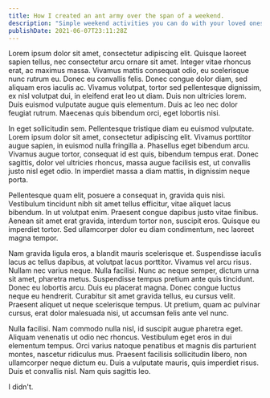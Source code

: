 ```yaml
---
title: How I created an ant army over the span of a weekend.
description: "Simple weekend activities you can do with your loved ones."
publishDate: 2021-06-07T23:11:28Z
---
```


Lorem ipsum dolor sit amet, consectetur adipiscing elit. Quisque laoreet sapien tellus, nec consectetur arcu ornare sit amet. Integer vitae rhoncus erat, ac maximus massa. Vivamus mattis consequat odio, eu scelerisque nunc rutrum eu. Donec eu convallis felis. Donec congue dolor diam, sed aliquam eros iaculis ac. Vivamus volutpat, tortor sed pellentesque dignissim, ex nisl volutpat dui, in eleifend erat leo ut diam. Duis non ultricies lorem. Duis euismod vulputate augue quis elementum. Duis ac leo nec dolor feugiat rutrum. Maecenas quis bibendum orci, eget lobortis nisi.

In eget sollicitudin sem. Pellentesque tristique diam eu euismod vulputate. Lorem ipsum dolor sit amet, consectetur adipiscing elit. Vivamus porttitor augue sapien, in euismod nulla fringilla a. Phasellus eget bibendum arcu. Vivamus augue tortor, consequat id est quis, bibendum tempus erat. Donec sagittis, dolor vel ultricies rhoncus, massa augue facilisis est, ut convallis justo nisl eget odio. In imperdiet massa a diam mattis, in dignissim neque porta.

Pellentesque quam elit, posuere a consequat in, gravida quis nisi. Vestibulum tincidunt nibh sit amet tellus efficitur, vitae aliquet lacus bibendum. In ut volutpat enim. Praesent congue dapibus justo vitae finibus. Aenean sit amet erat gravida, interdum tortor non, suscipit eros. Quisque eu imperdiet tortor. Sed ullamcorper dolor eu diam condimentum, nec laoreet magna tempor.

Nam gravida ligula eros, a blandit mauris scelerisque et. Suspendisse iaculis lacus ac tellus dapibus, at volutpat lacus porttitor. Vivamus vel arcu risus. Nullam nec varius neque. Nulla facilisi. Nunc ac neque semper, dictum urna sit amet, pharetra metus. Suspendisse tempus pretium ante quis tincidunt. Donec eu lobortis arcu. Duis eu placerat magna. Donec congue luctus neque eu hendrerit. Curabitur sit amet gravida tellus, eu cursus velit. Praesent aliquet ut neque scelerisque tempus. Ut pretium, quam ac pulvinar cursus, erat dolor malesuada nisi, ut accumsan felis ante vel nunc.

Nulla facilisi. Nam commodo nulla nisl, id suscipit augue pharetra eget. Aliquam venenatis ut odio nec rhoncus. Vestibulum eget eros in dui elementum tempus. Orci varius natoque penatibus et magnis dis parturient montes, nascetur ridiculus mus. Praesent facilisis sollicitudin libero, non ullamcorper neque dictum eu. Duis a vulputate mauris, quis imperdiet risus. Duis et convallis nisl. Nam quis sagittis leo.

I didn't.
